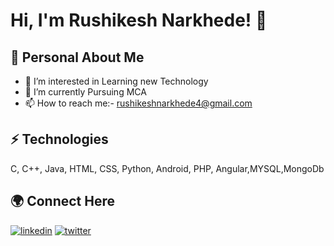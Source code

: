 
# Hi, I'm Rushikesh Narkhede! 👋


## 🚀 Personal About Me
- 👀 I’m interested in Learning new Technology
- 🌱 I’m currently Pursuing MCA
- 📫 How to reach me:- rushikeshnarkhede4@gmail.com
## ⚡ Technologies
C, C++, Java, HTML, CSS, Python, Android, PHP, Angular,MYSQL,MongoDb


## 🌍 Connect Here
[![linkedin](https://img.shields.io/badge/linkedin-0A66C2?style=for-the-badge&logo=linkedin&logoColor=white)](https://www.linkedin.com/in/rushikesh-narkhede-96aa5712b?lipi=urn%3Ali%3Apage%3Ad_flagship3_profile_view_base_contact_details%3B4ZTK%2FcbSReWY1W2fO5bygQ%3D%3D)
[![twitter](https://img.shields.io/badge/twitter-1DA1F2?style=for-the-badge&logo=twitter&logoColor=white)](https://twitter.com/RushiNarkhede?t=Y2xbvCY3cdKNoL_sIQf6hQ&s=08)



<!---
RushikeshNarkhedePatil/RushikeshNarkhedePatil is a ✨ special ✨ repository because its `README.md` (this file) appears on your GitHub profile.
You can click the Preview link to take a look at your changes.
--->
